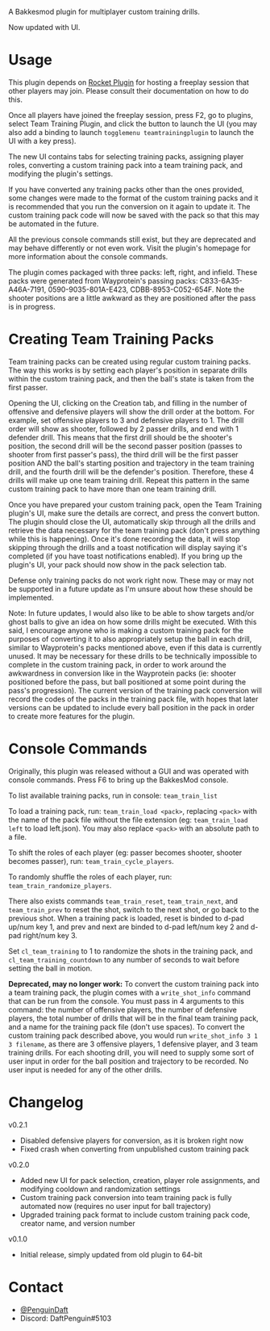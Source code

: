A Bakkesmod plugin for multiplayer custom training drills.

Now updated with UI.

# Usage

This plugin depends on [Rocket Plugin](https://bakkesplugins.com/plugins/view/26) for hosting a freeplay session that other players may join. Please consult their documentation on how to do this.

Once all players have joined the freeplay session, press F2, go to plugins, select Team Training Plugin, and click the button to launch the UI (you may also add a binding to launch `togglemenu teamtrainingplugin` to launch the UI with a key press).

The new UI contains tabs for selecting training packs, assigning player roles, converting a custom training pack into a team training pack, and modifying the plugin's settings.

If you have converted any training packs other than the ones provided, some changes were made to the format of the custom training packs and it is recommended that you run the conversion on it again to update it. The custom training pack code will now be saved with the pack so that this may be automated in the future.

All the previous console commands still exist, but they are deprecated and may behave differently or not even work. Visit the plugin's homepage for more information about the console commands.

The plugin comes packaged with three packs: left, right, and infield. These packs were generated from Wayprotein's passing packs: C833-6A35-A46A-7191, 0590-9035-801A-E423, CDBB-8953-C052-654F. Note the shooter positions are a little awkward as they are positioned after the pass is in progress.

# Creating Team Training Packs

Team training packs can be created using regular custom training packs. The way this works is by setting each player's position in separate drills within the custom training pack, and then the ball's state is taken from the first passer.

Opening the UI, clicking on the Creation tab, and filling in the number of offensive and defensive players will show the drill order at the bottom. For example, set offensive players to 3 and defensive players to 1. The drill order will show as shooter, followed by 2 passer drills, and end with 1 defender drill. This means that the first drill should be the shooter's position, the second drill will be the second passer position (passes to shooter from first passer's pass), the third drill will be the first passer position AND the ball's starting position and trajectory in the team training drill, and the fourth drill will be the defender's position. Therefore, these 4 drills will make up one team training drill. Repeat this pattern in the same custom training pack to have more than one team training drill.

Once you have prepared your custom training pack, open the Team Training plugin's UI, make sure the details are correct, and press the convert button. The plugin should close the UI, automatically skip through all the drills and retrieve the data necessary for the team training pack (don't press anything while this is happening). Once it's done recording the data, it will stop skipping through the drills and a toast notification will display saying it's completed (if you have toast notifications enabled). If you bring up the plugin's UI, your pack should now show in the pack selection tab.

Defense only training packs do not work right now. These may or may not be supported in a future update as I'm unsure about how these should be implemented.

Note: In future updates, I would also like to be able to show targets and/or ghost balls to give an idea on how some drills might be executed. With this said, I encourage anyone who is making a custom training pack for the purposes of converting it to also appropriately setup the ball in each drill, similar to Wayprotein's packs mentioned above, even if this data is currently unused. It may be necessary for these drills to be technically impossible to complete in the custom training pack, in order to work around the awkwardness in conversion like in the Wayprotein packs (ie: shooter positioned before the pass, but ball positioned at some point during the pass's progression). The current version of the training pack conversion will record the codes of the packs in the training pack file, with hopes that later versions can be updated to include every ball position in the pack in order to create more features for the plugin.

# Console Commands

Originally, this plugin was released without a GUI and was operated with console commands. Press F6 to bring up the BakkesMod console.

To list available training packs, run in console: `team_train_list`

To load a training pack, run: `team_train_load <pack>`, replacing `<pack>` with the name of the pack file without the file extension (eg: `team_train_load left` to load left.json). You may also replace `<pack>` with an absolute path to a file.

To shift the roles of each player (eg: passer becomes shooter, shooter becomes passer), run: `team_train_cycle_players`.

To randomly shuffle the roles of each player, run: `team_train_randomize_players`.

There also exists commands `team_train_reset`, `team_train_next`, and `team_train_prev` to reset the shot, switch to the next shot, or go back to the previous shot. When a training pack is loaded, reset is binded to d-pad up/num key 1, and prev and next are binded to d-pad left/num key 2 and d-pad right/num key 3.

Set `cl_team_training` to 1 to randomize the shots in the training pack, and `cl_team_training_countdown` to any number of seconds to wait before setting the ball in motion.

**Deprecated, may no longer work:** To convert the custom training pack into a team training pack, the plugin comes with a `write_shot_info` command that can be run from the console. You must pass in 4 arguments to this command: the number of offensive players, the number of defensive players, the total number of drills that will be in the final team training pack, and a name for the training pack file (don't use spaces). To convert the custom training pack described above, you would run `write_shot_info 3 1 3 filename`, as there are 3 offensive players, 1 defensive player, and 3 team training drills. For each shooting drill, you will need to supply some sort of user input in order for the ball position and trajectory to be recorded. No user input is needed for any of the other drills.

# Changelog

v0.2.1
* Disabled defensive players for conversion, as it is broken right now
* Fixed crash when converting from unpublished custom training pack

v0.2.0
* Added new UI for pack selection, creation, player role assignments, and modifying cooldown and randomization settings
* Custom training pack conversion into team training pack is fully automated now (requires no user input for ball trajectory)
* Upgraded training pack format to include custom training pack code, creator name, and version number

v0.1.0
* Initial release, simply updated from old plugin to 64-bit

# Contact

* [@PenguinDaft](twitter.com/PenguinDaft)
* Discord: DaftPenguin#5103
